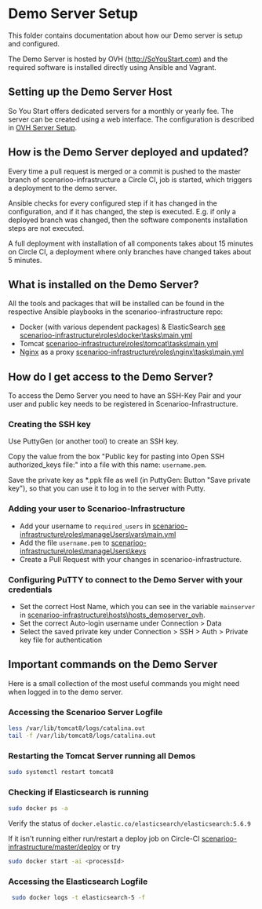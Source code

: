 # Demo Server Setup

This folder contains documentation about how our Demo server is setup and configured.

The Demo Server is hosted by OVH (http://SoYouStart.com) and the required software is installed directly using Ansible and Vagrant.

## Setting up the Demo Server Host
So You Start offers dedicated servers for a monthly or yearly fee. The server can be created using a web interface.
The configuration is described in [OVH Server Setup](OVH-Server-Setup.md).

## How is the Demo Server deployed and updated?
Every time a pull request is merged or a commit is pushed to the master branch of scenarioo-infrastructure a Circle CI, job is started, which triggers a deployment to the demo server.

Ansible checks for every configured step if it has changed in the configuration, and if it has changed, the step is executed. E.g. if only a deployed branch was changed, then the software components installation steps are not executed.

A full deployment with installation of all components takes about 15 minutes on Circle CI, a deployment where only branches have changed takes about 5 minutes.

## What is installed on the Demo Server?
All the tools and packages that will be installed can be found in the respective Ansible playbooks in the scenarioo-infrastructure repo:

* Docker (with various dependent packages) & ElasticSearch [see scenarioo-infrastructure\roles\docker\tasks\main.yml](https://github.com/scenarioo/scenarioo-infrastructure/blob/master/roles/docker/tasks/main.yml)
* Tomcat [scenarioo-infrastructure\roles\tomcat\tasks\main.yml](https://github.com/scenarioo/scenarioo-infrastructure/blob/master/roles/tomcat/tasks/main.yml)
* [Nginx](nginx.md) as a proxy [scenarioo-infrastructure\roles\nginx\tasks\main.yml](https://github.com/scenarioo/scenarioo-infrastructure/blob/master/roles/nginx/tasks/main.yml)

## How do I get access to the Demo Server?
To access the Demo Server you need to have an SSH-Key Pair and your user and public key needs to be registered in Scenarioo-Infrastructure.

### Creating the SSH key
Use PuttyGen (or another tool) to create an SSH key. 

Copy the value from the box "Public key for pasting into Open SSH authorized_keys file:" into a file with this name: `username.pem`.

Save the private key as *.ppk file as well (in PuttyGen: Button "Save private key"), so that you can use it to log in to the server with Putty.

### Adding your user to Scenarioo-Infrastructure
* Add your username to `required_users` in [scenarioo-infrastructure\roles\manageUsers\vars\main.yml](https://github.com/scenarioo/scenarioo-infrastructure/blob/master/roles/manageUsers/vars/main.yml)
* Add the file `username.pem` to [scenarioo-infrastructure\roles\manageUsers\keys](https://github.com/scenarioo/scenarioo-infrastructure/tree/master/roles/manageUsers/keys)
* Create a Pull Request with your changes in scenarioo-infrastructure.

### Configuring PuTTY to connect to the Demo Server with your credentials
* Set the correct Host Name, which you can see in the variable `mainserver` in [scenarioo-infrastructure\hosts\hosts_demoserver_ovh](https://github.com/scenarioo/scenarioo-infrastructure/blob/master/hosts/hosts_demoserver_ovh).
* Set the correct Auto-login username under Connection > Data
* Select the saved private key under Connection > SSH > Auth > Private key file for authentication

## Important commands on the Demo Server
Here is a small collection of the most useful commands you might need when logged in to the demo server.

### Accessing the Scenarioo Server Logfile
```Bash
less /var/lib/tomcat8/logs/catalina.out
tail -f /var/lib/tomcat8/logs/catalina.out
```

### Restarting the Tomcat Server running all Demos
```Bash
sudo systemctl restart tomcat8
```

### Checking if Elasticsearch is running
```Bash
sudo docker ps -a
```
Verify the status of `docker.elastic.co/elasticsearch/elasticsearch:5.6.9`

If it isn't running either run/restart a deploy job on Circle-CI [scenarioo-infrastructure/master/deploy](https://circleci.com/gh/scenarioo/scenarioo-infrastructure/tree/master) or try
```Bash
sudo docker start -ai <processId>
```

### Accessing the Elasticsearch Logfile
```Bash
 sudo docker logs -t elasticsearch-5 -f
 ```
